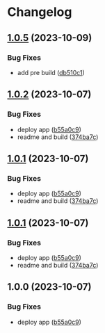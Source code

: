 # Changelog

## [1.0.5](https://github.com/karlosarr/app/compare/1.0.4...v1.0.5) (2023-10-09)


### Bug Fixes

* add pre build ([db510c1](https://github.com/karlosarr/app/commit/db510c1a9bf28872776e5ed29f4f81bd365a60c0))

## [1.0.2](https://github.com/karlosarr/app/compare/v1.0.1...v1.0.2) (2023-10-07)


### Bug Fixes

* deploy app ([b55a0c9](https://github.com/karlosarr/app/commit/b55a0c9a58f19d898ef10b6475f009ffa3768fa7))
* readme and build ([374ba7c](https://github.com/karlosarr/app/commit/374ba7cda9fc23bc57c123689570c378cf7ee048))

## [1.0.1](https://github.com/karlosarr/app/compare/v1.0.0...v1.0.1) (2023-10-07)


### Bug Fixes

* deploy app ([b55a0c9](https://github.com/karlosarr/app/commit/b55a0c9a58f19d898ef10b6475f009ffa3768fa7))
* readme and build ([374ba7c](https://github.com/karlosarr/app/commit/374ba7cda9fc23bc57c123689570c378cf7ee048))

## [1.0.1](https://github.com/karlosarr/app/compare/v1.0.0...v1.0.1) (2023-10-07)


### Bug Fixes

* deploy app ([b55a0c9](https://github.com/karlosarr/app/commit/b55a0c9a58f19d898ef10b6475f009ffa3768fa7))
* readme and build ([374ba7c](https://github.com/karlosarr/app/commit/374ba7cda9fc23bc57c123689570c378cf7ee048))

## 1.0.0 (2023-10-07)


### Bug Fixes

* deploy app ([b55a0c9](https://github.com/karlosarr/app/commit/b55a0c9a58f19d898ef10b6475f009ffa3768fa7))
